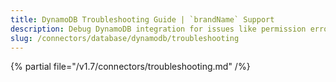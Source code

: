```yaml
---
title: DynamoDB Troubleshooting Guide | `brandName` Support
description: Debug DynamoDB integration for issues like permission errors, partition key mismatches, or ingestion slowdowns.
slug: /connectors/database/dynamodb/troubleshooting
---
```


{% partial file="/v1.7/connectors/troubleshooting.md" /%}
